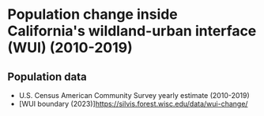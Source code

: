 # Population change inside California's wildland-urban interface (WUI) (2010-2019)

## Population data
- U.S. Census American Community Survey yearly estimate (2010-2019)
- [WUI boundary (2023)]<https://silvis.forest.wisc.edu/data/wui-change/>
